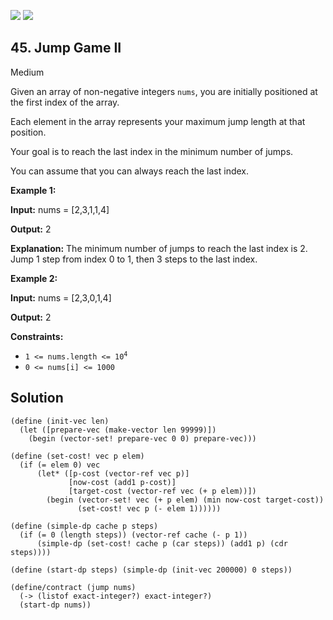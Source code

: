 [![](https://img.shields.io/github/stars/LeetCode-in-Racket/LeetCode-in-Racket?label=Stars&style=flat-square)](https://github.com/LeetCode-in-Racket/LeetCode-in-Racket)
[![](https://img.shields.io/github/forks/LeetCode-in-Racket/LeetCode-in-Racket?label=Fork%20me%20on%20GitHub%20&style=flat-square)](https://github.com/LeetCode-in-Racket/LeetCode-in-Racket/fork)

## 45\. Jump Game II

Medium

Given an array of non-negative integers `nums`, you are initially positioned at the first index of the array.

Each element in the array represents your maximum jump length at that position.

Your goal is to reach the last index in the minimum number of jumps.

You can assume that you can always reach the last index.

**Example 1:**

**Input:** nums = [2,3,1,1,4]

**Output:** 2

**Explanation:** The minimum number of jumps to reach the last index is 2. Jump 1 step from index 0 to 1, then 3 steps to the last index.

**Example 2:**

**Input:** nums = [2,3,0,1,4]

**Output:** 2

**Constraints:**

*   <code>1 <= nums.length <= 10<sup>4</sup></code>
*   `0 <= nums[i] <= 1000`

## Solution

```racket
(define (init-vec len)
  (let ([prepare-vec (make-vector len 99999)])
    (begin (vector-set! prepare-vec 0 0) prepare-vec)))

(define (set-cost! vec p elem)
  (if (= elem 0) vec
      (let* ([p-cost (vector-ref vec p)]
             [now-cost (add1 p-cost)]
             [target-cost (vector-ref vec (+ p elem))])
        (begin (vector-set! vec (+ p elem) (min now-cost target-cost))
               (set-cost! vec p (- elem 1))))))

(define (simple-dp cache p steps)
  (if (= 0 (length steps)) (vector-ref cache (- p 1))
      (simple-dp (set-cost! cache p (car steps)) (add1 p) (cdr steps))))

(define (start-dp steps) (simple-dp (init-vec 200000) 0 steps))

(define/contract (jump nums)
  (-> (listof exact-integer?) exact-integer?)
  (start-dp nums))
```